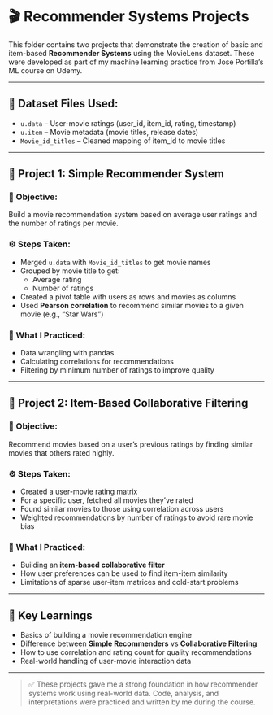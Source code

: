 # 🎬 Recommender Systems Projects

This folder contains two projects that demonstrate the creation of basic and item-based **Recommender Systems** using the MovieLens dataset. These were developed as part of my machine learning practice from Jose Portilla’s ML course on Udemy.

---

## 📁 Dataset Files Used:
- `u.data` – User-movie ratings (user_id, item_id, rating, timestamp)
- `u.item` – Movie metadata (movie titles, release dates)
- `Movie_id_titles` – Cleaned mapping of item_id to movie titles

---

## 🍿 Project 1: Simple Recommender System

### 🎯 Objective:
Build a movie recommendation system based on average user ratings and the number of ratings per movie.

### ⚙️ Steps Taken:
- Merged `u.data` with `Movie_id_titles` to get movie names
- Grouped by movie title to get:
  - Average rating
  - Number of ratings
- Created a pivot table with users as rows and movies as columns
- Used **Pearson correlation** to recommend similar movies to a given movie (e.g., “Star Wars”)

### 🧠 What I Practiced:
- Data wrangling with pandas
- Calculating correlations for recommendations
- Filtering by minimum number of ratings to improve quality

---

## 🎥 Project 2: Item-Based Collaborative Filtering

### 🎯 Objective:
Recommend movies based on a user’s previous ratings by finding similar movies that others rated highly.

### ⚙️ Steps Taken:
- Created a user-movie rating matrix
- For a specific user, fetched all movies they’ve rated
- Found similar movies to those using correlation across users
- Weighted recommendations by number of ratings to avoid rare movie bias

### 🧠 What I Practiced:
- Building an **item-based collaborative filter**
- How user preferences can be used to find item-item similarity
- Limitations of sparse user-item matrices and cold-start problems

---

## 🎯 Key Learnings

- Basics of building a movie recommendation engine
- Difference between **Simple Recommenders** vs **Collaborative Filtering**
- How to use correlation and rating count for quality recommendations
- Real-world handling of user-movie interaction data

---

> ✅ These projects gave me a strong foundation in how recommender systems work using real-world data. Code, analysis, and interpretations were practiced and written by me during the course.
